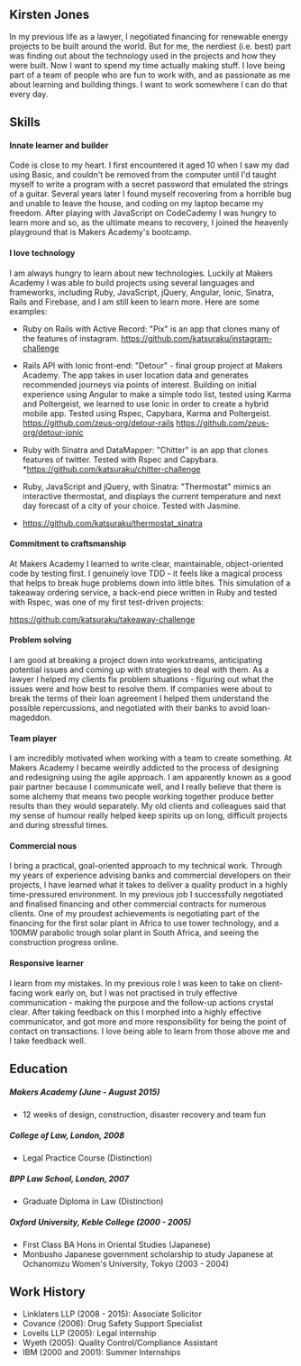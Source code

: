 ## Kirsten Jones
In my previous life as a lawyer, I negotiated financing for renewable energy projects to be built around the world. But for me, the nerdiest (i.e. best) part was finding out about the technology used in the projects and how they were built. Now I want to spend my time actually making stuff. I love being part of a team of people who are fun to work with, and as passionate as me about learning and building things. I want to work somewhere I can do that every day.

## Skills

#### Innate learner and builder
Code is close to my heart. I first encountered it aged 10 when I saw my dad using Basic, and couldn't be removed from the computer until I'd taught myself to write a program with a secret password that emulated the strings of a guitar. Several years later I found myself recovering from a horrible bug and unable to leave the house, and coding on my laptop became my freedom. After playing with JavaScript on CodeCademy I was hungry to learn more and so, as the ultimate means to recovery, I joined the heavenly playground that is Makers Academy's bootcamp.

#### I love technology
I am always hungry to learn about new technologies. Luckily at Makers Academy I was able to build projects using several languages and frameworks, including Ruby, JavaScript, jQuery, Angular, Ionic, Sinatra, Rails and Firebase, and I am still keen to learn more. Here are some examples:
* Ruby on Rails with Active Record: "Pix" is an app that clones many of the features of instagram.
https://github.com/katsuraku/instagram-challenge
    
* Rails API with Ionic front-end: "Detour" - final group project at Makers Academy. The app takes in user location data and generates recommended journeys via points of interest. Building on initial experience using Angular to make a simple todo list, tested using Karma and Poltergeist, we learned to use Ionic in order to create a hybrid mobile app. Tested using Rspec, Capybara, Karma and Poltergeist.
https://github.com/zeus-org/detour-rails
https://github.com/zeus-org/detour-ionic
* Ruby with Sinatra and DataMapper: "Chitter" is an app that clones features of twitter. Tested with Rspec and Capybara.
*https://github.com/katsuraku/chitter-challenge
* Ruby, JavaScript and jQuery, with Sinatra: "Thermostat" mimics an interactive thermostat, and displays the current temperature and next day forecast of a city of your choice. Tested with Jasmine.
* https://github.com/katsuraku/thermostat_sinatra

####  Commitment to craftsmanship
At Makers Academy I learned to write clear, maintainable, object-oriented code by testing first. I genuinely love TDD - it feels like a magical process that helps to break huge problems down into little bites. This simulation of a takeaway ordering service, a back-end piece written in Ruby and tested with Rspec, was one of my first test-driven projects:

https://github.com/katsuraku/takeaway-challenge

####  Problem solving
I am good at breaking a project down into workstreams, anticipating potential issues and coming up with strategies to deal with them. As a lawyer I helped my clients fix problem situations - figuring out what the issues were and how best to resolve them. If companies were about to break the terms of their loan agreement I helped them understand the possible repercussions, and negotiated with their banks to avoid loan-mageddon.

#### Team player
I am incredibly motivated when working with a team to create something. At Makers Academy I became weirdly addicted to the process of designing and redesigning using the agile approach. I am apparently known as a good pair partner because I communicate well, and I really believe that there is some alchemy that means two people working together produce better results than they would separately. My old clients and colleagues said that my sense of humour really helped keep spirits up on long, difficult projects and during stressful times.

####  Commercial nous
I bring a practical, goal-oriented approach to my technical work. Through my years of experience advising banks and commercial developers on their projects, I have learned what it takes to deliver a quality product in a highly time-pressured environment. In my previous job I successfully negotiated and finalised financing and other commercial contracts for numerous clients. One of my proudest achievements is negotiating part of the financing for the first solar plant in Africa to use tower technology, and a 100MW parabolic trough solar plant in South Africa, and seeing the construction progress online.

####  Responsive learner
I learn from my mistakes. In my previous role I was keen to take on client-facing work early on, but I was not practised in truly effective communication - making the purpose and the follow-up actions crystal clear. After taking feedback on this I morphed into a highly effective communicator, and got more and more responsibility for being the point of contact on transactions. I love being able to learn from those above me and I take feedback well. 

## Education

##### Makers Academy (June - August 2015)
- 12 weeks of design, construction, disaster recovery and team fun
##### College of Law, London, 2008
- Legal Practice Course (Distinction)
##### BPP Law School, London, 2007
- Graduate Diploma in Law (Distinction)
##### Oxford University, Keble College (2000 - 2005)
- First Class BA Hons in Oriental Studies (Japanese)
- Monbusho Japanese government scholarship to study Japanese at Ochanomizu Women's University, Tokyo (2003 - 2004)

## Work History
* Linklaters LLP (2008 - 2015): 
Associate Solicitor
* Covance (2006): Drug Safety Support Specialist
* Lovells LLP (2005): Legal internship
* Wyeth (2005): Quality Control/Compliance Assistant
* IBM (2000 and 2001): Summer Internships
